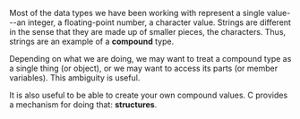 Most of the data types we have been working with represent a single value---an integer, a floating-point number, a character value.  Strings are different in the sense that they are made up of smaller pieces, the characters.  Thus, strings are an example of a **compound** type. 

Depending on what we are doing, we may want to treat a compound type as a single thing (or object), or we may want to access its parts (or member variables).  This ambiguity is useful.

It is also useful to be able to create your own compound values.   C provides a mechanism for doing that: **structures**.